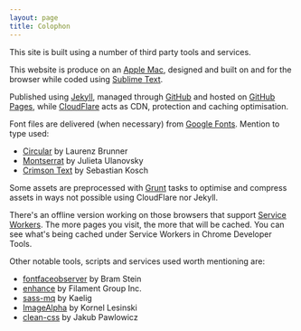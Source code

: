 ```yaml
---
layout: page
title: Colophon
---
```


<p class="c-intro">This site is built using a number of third party tools and services.</p>

This website is produce on an [Apple Mac](http://www.apple.com/uk/macbook/), designed and built on and for the browser while coded using [Sublime Text](https://www.sublimetext.com).

Published using [Jekyll](https://jekyllrb.com), managed through [GitHub](https://github.com) and hosted on [GitHub Pages](https://pages.github.com), while [CloudFlare](https://www.cloudflare.com) acts as CDN, protection and caching optimisation.

Font files are delivered (when necessary) from [Google Fonts](https://www.google.com/fonts]). Mention to type used:

- [Circular](https://lineto.com/The+Fonts/Font+Categories/Text+Fonts/Circular/) by Laurenz Brunner
- [Montserrat](https://www.google.com/fonts/specimen/Montserrat) by Julieta Ulanovsky
- [Crimson Text](https://www.google.com/fonts/specimen/Crimson+Text) by Sebastian Kosch

Some assets are preprocessed with [Grunt](http://gruntjs.com) tasks to optimise and compress assets in ways not possible using CloudFlare nor Jekyll.

There's an offline version working on those browsers that support [Service Workers](https://github.com/slightlyoff/ServiceWorker/blob/master/explainer.md). The more pages you visit, the more that will be cached. You can see what's being cached under Service Workers in Chrome Developer Tools.

Other notable tools, scripts and services used worth mentioning are:

- [fontfaceobserver](https://github.com/bramstein/fontfaceobserver) by Bram Stein
- [enhance](https://github.com/filamentgroup/enhance) by Filament Group Inc.
- [sass-mq](https://github.com/sass-mq/sass-mq) by Kaelig
- [ImageAlpha](https://pngmini.com/) by Kornel Lesinski
- [clean-css](https://github.com/jakubpawlowicz/clean-css) by Jakub Pawlowicz